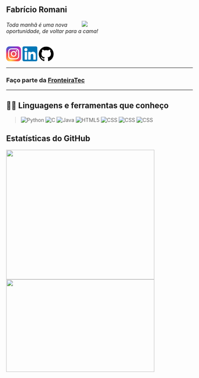 <h2>Fabrício Romani</h2>
<img src="https://media4.giphy.com/media/SvGFA2WF9IP0WjmzvE/giphy.gif"
    align="right"  width="300px">
<h6>Toda manhã é uma nova oportunidade, de voltar para a cama!</h6>

<a href="https://www.instagram.com/fabricioromanii/" target="_blank"><img src="./insta.png" width="40px"
        height="40px"></a>
<a href="https://www.linkedin.com/in/fabricio-zanotto-787629178/" target="_blank"><img src="./linkedin.png" width="40px"
        height="40px"></a>
<a href="https://github.com/FabricioZR" target="_blank"><img src="./github.png" width="40px"
        height="40px"></a>

<hr>

<h3>Faço parte da <a href="https://github.com/FronteiraTec" target="_blank">FronteiraTec</a></h3>

<hr>

<div id='languages' />

## 👨‍💻 Linguagens e ferramentas que conheço

> <img src="https://cdn.freebiesupply.com/logos/large/2x/python-5-logo-png-transparent.png" alt=Python width="30">
> <img src="https://img.icons8.com/color/48/000000/c-programming.png" alt=C width="30">
> <img src="https://img.icons8.com/color/48/000000/java-coffee-cup-logo.png" alt=Java width="30">
> <img src="https://img.icons8.com/color/48/000000/html-5.png" alt=HTML5 width="30">
> <img src="https://img.icons8.com/color/48/000000/css3.png" alt=CSS width="30">
> <img src="https://img.icons8.com/color/48/000000/javascript.png" alt=CSS width="30">
> <img src="https://img.icons8.com/color/48/000000/flutter.png" alt=CSS width="30">

<div id='stats' />

## Estatísticas do GitHub

<img align="left"
    src="https://github-readme-stats.vercel.app/api/top-langs/?username=FabricioZR&layout=compact&theme=dark"
    height="350px" width="400px" />
<img align="left" src="https://github-readme-stats.vercel.app/api?username=FabricioZR&show_icons=true&theme=dark"
    height="250px" width="400px" />
